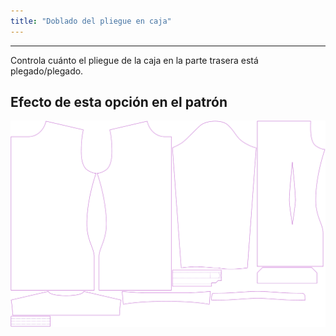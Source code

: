 ```yaml
---
title: "Doblado del pliegue en caja"
---
```


---

Controla cuánto el pliegue de la caja en la parte trasera está plegado/plegado.

## Efecto de esta opción en el patrón

![Esta imagen muestra el efecto de esta opción superponiendo varias variantes que tienen un valor diferente para esta opción](simon_boxpleatfold_sample.svg "Efecto de esta opción en el patrón")
